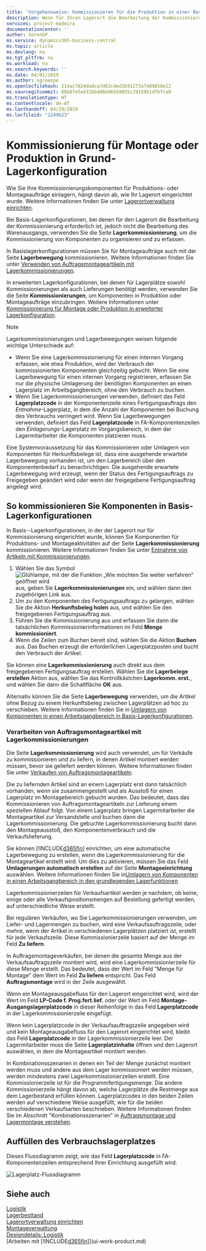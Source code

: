 ```yaml
---
title: 'Vorgehensweise: Kommissionieren für die Produktion in einer Basis-Lagerkonfiguration | Microsoft Docs'
description: Wenn für Ihren Lagerort die Bearbeitung der Kommissionierung erforderlich ist, jedoch nicht die Bearbeitung des Warenausgangs, verwenden Sie die Seite **Lagerkommissionierung**, um die Kommissionierung von Komponenten zu organisieren und zu erfassen.
services: project-madeira
documentationcenter: ''
author: SorenGP
ms.service: dynamics365-business-central
ms.topic: article
ms.devlang: na
ms.tgt_pltfrm: na
ms.workload: na
ms.search.keywords: ''
ms.date: 04/01/2019
ms.author: sgroespe
ms.openlocfilehash: 214ac7824dadca7d63c4ed1b91273a7409850e12
ms.sourcegitcommit: 60b87e5eb32bb408dd65b9855c29159b1dfbfca8
ms.translationtype: HT
ms.contentlocale: de-AT
ms.lasthandoff: 04/29/2019
ms.locfileid: "1249623"
---
```

# <a name="pick-for-production-or-assembly-in-basic-warehouse-configurations"></a>Kommissionierung für Montage oder Produktion in Grund-Lagerkonfiguration
Wie Sie Ihre Kommissionierungskomponenten für Produktions- oder Montageaufträge einlagern, hängt davon ab, wie Ihr Lagerort eingerichtet wurde. Weitere Informationen finden Sie unter [Lagerortverwaltung einrichten](warehouse-setup-warehouse.md).

Bei Basis-Lagerkonfigurationen, bei denen für den Lagerort die Bearbeitung der Kommissionierung erforderlich ist, jedoch nicht die Bearbeitung des Warenausgangs, verwenden Sie die Seite **Lagerkommissionierung**, um die Kommissionierung von Komponenten zu organisieren und zu erfassen.  

In Basislagerkonfigurationen müssen Sie für Montageaufträge auch mit der Seite **Lagerbewegung** kommissionieren. Weitere Informationen finden Sie unter [Verwenden von Auftragsmontageartikeln mit Lagerkommissionierungen](warehouse-how-to-pick-for-production.md#handling-assemble-to-order-items-with-inventory-picks).  

In erweiterten Lagerkonfigurationen, bei denen für Lagerplätze sowohl Kommissionierungen als auch Lieferungen benötigt werden, verwenden Sie die Seite **Kommissionierungen**, um Komponenten in Produktion oder Montageaufträge einzubringen. Weitere Informationen unter [Kommissionierung für Montage oder Produktion in erweiterter Lagerkonfiguration](warehouse-how-to-pick-for-internal-operations-in-advanced-warehousing.md).

> [!NOTE]  
>  Lagerkommissionierungen und Lagerbewegungen weisen folgende wichtige Unterschiede auf:  
>   
>  -   Wenn Sie eine Lagerkommissionierung für einen internen Vorgang erfassen, wie etwa Produktion, wird der Verbrauch der kommissionierten Komponenten gleichzeitig gebucht. Wenn Sie eine Lagerbewegung für einen internen Vorgang registrieren, erfassen Sie nur die physische Umlagerung der benötigten Komponenten an einen Lagerplatz im Arbeitsgangbereich, ohne den Verbrauch zu buchen.  
> -   Wenn Sie Lagerkommissionierungen verwenden, definiert das Feld **Lagerplatzcode** in der Komponentenzeile eines Fertigungsauftrags den *Entnahme*-Lagerplatz, in dem die Anzahl der Komponenten bei Buchung des Verbrauchs verringert wird. Wenn Sie Lagerbewegungen verwenden, definiert das Feld **Lagerplatzcode** in FA-Komponentenzeilen den *Einlagerungs*-Lagerplatz im Vorgangsbereich, in dem der Lagermitarbeiter die Komponenten platzieren muss.  

Eine Systemvoraussetzung für das Kommissionieren oder Umlagern von Komponenten für Herkunftsbelege ist, dass eine ausgehende erwartete Lagerbewegung vorhanden ist, um den Lagerbereich über den Komponentenbedarf zu benachrichtigen. Die ausgehende erwartete Lagerbewegung wird erzeugt, wenn der Status des Fertigungsauftrags zu Freigegeben geändert wird oder wenn der freigegebene Fertigungsauftrag angelegt wird.  

## <a name="to-pick-components-in-basic-warehouse-configurations"></a>So kommissionieren Sie Komponenten in Basis-Lagerkonfigurationen
In Basis--Lagerkonfigurationen, in der der Lagerort nur für Kommissionierung eingerichtet wurde, können Sie Komponenten für Produktions- und Montageaktivitäten auf der Seite **Lagerkommissionierung** kommissionieren. Weitere Informationen finden Sie unter [Entnahme von Artikeln mit Kommissionierungen](warehouse-how-to-pick-items-with-inventory-picks.md).

1.  Wählen Sie das Symbol ![Glühlampe, mit der die Funktion „Wie möchten Sie weiter verfahren“ geöffnet wird](media/ui-search/search_small.png "Wie möchten Sie weiter verfahren?") aus, geben Sie **Lagerkommissionierungen** ein, und wählen dann den zugehörigen Link aus.  
2.  Um zu den Komponenten des Fertigungsauftrags zu gelangen, wählen Sie die Aktion **Herkunftsbeleg holen** aus, und wählen Sie den freigegebenen Fertigungsauftrag aus.  
3.  Führen Sie die Kommissionierung aus und erfassen Sie dann die tatsächlichen Kommissionierinformationen im Feld **Menge kommissioniert**.  
4.  Wenn die Zeilen zum Buchen bereit sind, wählen Sie die Aktion **Buchen** aus. Das Buchen erzeugt die erforderlichen Lagerplatzposten und bucht den Verbrauch der Artikel.  

Sie können eine **Lagerkommissionierung** auch direkt aus dem freigegebenen Fertigungsauftrag erstellen. Wählen Sie die **Lagerbelege erstellen** Aktion aus, wählen Sie das Kontrollkästchen **Lagerkomm. erst.**, und wählen Sie dann die Schaltfläche **OK** aus.

Alternativ können Sie die Seite **Lagerbewegung** verwenden, um die Artikel ohne Bezug zu einem Herkunftsbeleg zwischen Lagerplätzen ad hoc zu verschieben.
Weitere Informationen finden Sie in [Umlagern von Komponenten in einen Arbeitsgangbereich in Basis-Lagerkonfigurationen](warehouse-how-to-move-components-to-an-operation-area-in-basic-warehousing.md).

### <a name="handling-assemble-to-order-items-with-inventory-picks"></a>Verarbeiten von Auftragsmontageartikel mit Lagerkommissionierungen
Die Seite **Lagerkommissionierung** wird auch verwendet, um für Verkäufe zu kommissionieren und zu liefern, in denen Artikel montiert werden müssen, bevor sie geliefert werden können. Weitere Informationen finden Sie unter [Verkaufen von Auftragsmontageartikeln](assembly-how-to-sell-items-assembled-to-order.md).

Die zu liefernden Artikel sind an einem Lagerplatz erst dann tatsächlich vorhanden, wenn sie zusammengestellt und als Ausstoß für einen Lagerplatz im Montagebereich gebucht wurden. Das bedeutet, dass das Kommissionieren von Auftragsmontageartikeln zur Lieferung einem speziellen Ablauf folgt. Von einem Lagerplatz bringen Lagermitarbeiter die Montageartikel zur Versandstelle und buchen dann die Lagerkommissionierung. Die gebuchte Lagerkommissionierung bucht dann den Montageausstoß, den Komponentenverbrauch und die Verkaufslieferung.

Sie können [!INCLUDE[d365fin](includes/d365fin_md.md)] einrichten, um eine automatische Lagerbewegung zu erstellen, wenn die Lagerkommissionierung für die Montageartikel erstellt wird. Um dies zu aktivieren, müssen Sie das Feld **Umlagerungen automatisch erstellen** auf der Seite **Montageeinrichtung** auswählen. Weitere Informationen finden Sie in[Umlagern von Komponenten in einen Arbeitsgangbereich in den grundlegenden Lagerfunktionen](warehouse-how-to-move-components-to-an-operation-area-in-basic-warehousing.md)

Lagerkommissionierzeilen für Verkaufsartikel werden je nachdem, ob keine, einige oder alle Verkaufspositionsmengen auf Bestellung gefertigt werden, auf unterschiedliche Weise erstellt.

Bei regulären Verkäufen, wo Sie Lagerkommissionierungen verwenden, um Liefer- und Lagermengen zu buchen, wird eine Verkaufsauftragszeile, oder mehre, wenn der Artikel in verschiedenen Lagerplätzen platziert ist, erstellt für jede Verkaufszeile. Diese Kommissionierzeile basiert auf der Menge im Feld **Zu liefern**.

In Auftragsmontageverkäufen, bei denen die gesamte Menge aus der Verkaufsauftragszeile montiert wird, wird eine Lagerkommissionierzeile für diese Menge erstellt. Das bedeutet, dass der Wert im Feld "Menge für Montage" dem Wert im Feld **Zu liefern** entspricht. Das Feld **Auftragsmontage** wird in der Zeile ausgewählt.

Wenn ein Montageausgabefluss für den Lagerort eingerichtet wird, wird der Wert im Feld **LP-Code f. Prog.fert.lief.** oder der Wert im Feld **Montage-Ausgangslagerplatzcode** in dieser Reihenfolge in das Feld **Lagerplatzcode** in der Lagerkommissionierzeile eingefügt.

Wenn kein Lagerplatzcode in der Verkaufsauftragszeile angegeben wird und kein Montageausgabefluss für den Lagerort eingerichtet wird, bleibt das Feld **Lagerplatzcode** in der Lagerkommissionierzeile leer. Der Lagermitarbeiter muss die Seite **Lagerplatzinhalte** öffnen und den Lagerort auswählen, in dem die Montageartikel montiert werden.

In Kombinationsszenarien in denen ein Teil der Menge zunächst montiert werden muss und andere aus dem Lager kommissioniert werden müssen, werden mindestens zwei Lagerkommissionierzeilen erstellt. Eine Kommissionierzeile ist für die Programmfertigungsmenge. Die andere Kommissionierzeile hängt davon ab, welche Lagerplätze die Restmenge aus dem Lagerbestand erfüllen können. Lagerplatzcodes in den beiden Zeilen werden auf verschiedene Weise ausgefüllt, wie für die beiden verschiedenen Verkaufsarten beschrieben. Weitere Informationen finden Sie im Abschnitt "Kombinationsszenarien" in [Auftragsmontage und Lagermontage verstehen](assembly-assemble-to-order-or-assemble-to-stock.md).

## <a name="filling-the-consumption-bin"></a>Auffüllen des Verbrauchslagerplatzes
Dieses Flussdiagramm zeigt, wie das Feld **Lagerplatzcode** in FA-Komponentenzeilen entsprechend Ihrer Einrichtung ausgefüllt wird.

![Lagerplatz-Flussdiagramm](media/binflow.png "Lagerfluss")

## <a name="see-also"></a>Siehe auch
[Logistik](warehouse-manage-warehouse.md)  
[Lagerbesttand](inventory-manage-inventory.md)  
[Lagerortverwaltung einrichten](warehouse-setup-warehouse.md)     
[Montageverwaltung](assembly-assemble-items.md)    
[Designdetails: Logistik](design-details-warehouse-management.md)  
[Arbeiten mit [!INCLUDE[d365fin](includes/d365fin_md.md)]](ui-work-product.md)
